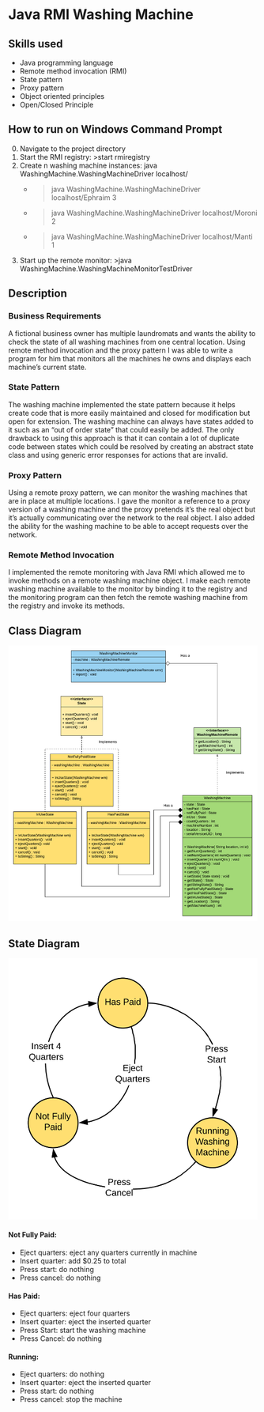 # Java RMI Washing Machine

## Skills used
* Java programming language
* Remote method invocation (RMI)
* State pattern
* Proxy pattern
* Object oriented principles
* Open/Closed Principle

## How to run on Windows Command Prompt
0. Navigate to the project directory 
1. Start the RMI registry: >start rmiregistry
2. Create n washing machine instances: java WashingMachine.WashingMachineDriver localhost/<location> <machine num>
   * >java WashingMachine.WashingMachineDriver localhost/Ephraim 3
   * >java WashingMachine.WashingMachineDriver localhost/Moroni 2
   * >java WashingMachine.WashingMachineDriver localhost/Manti 1
3. Start up the remote monitor: >java WashingMachine.WashingMachineMonitorTestDriver

## Description

### Business Requirements
A fictional business owner has multiple laundromats and wants the ability to check the state of all washing machines from one central location. Using remote method invocation and the proxy pattern I was able to write a program for him that monitors all the machines he owns and displays each machine’s current state.

### State Pattern
The washing machine implemented the state pattern because it helps create code that is more easily maintained and closed for modification but open for extension. The washing machine can always have states added to it such as an “out of order state” that could easily be added. The only drawback to using this approach is that it can contain a lot of duplicate code between states which could be resolved by creating an abstract state class and using generic error responses for actions that are invalid.

### Proxy Pattern
Using a remote proxy pattern, we can monitor the washing machines that are in place at multiple locations. I gave the monitor a reference to a proxy version of a washing machine and the proxy pretends it’s the real object but it’s actually communicating over the network to the real object. I also added the ability for the washing machine to be able to accept requests over the network.

### Remote Method Invocation
I implemented the remote monitoring with Java RMI which allowed me to invoke methods on a remote washing machine object. I make each remote washing machine available to the monitor by binding it to the registry and the monitoring program can then fetch the remote washing machine from the registry and invoke its methods.

## Class Diagram
![Class Diagram for RMI Washing Machine Program](https://github.com/alexthayn/RMIWashingMachine/blob/master/Class%20Diagram.png)

## State Diagram
![State Diagram for RMI Washing Machine Program](https://github.com/alexthayn/RMIWashingMachine/blob/master/StateDiagram.png)

#### Not Fully Paid:
*	Eject quarters: eject any quarters currently in machine
*	Insert quarter: add $0.25 to total
*	Press start: do nothing
*	Press cancel: do nothing
#### Has Paid:
*	Eject quarters: eject four quarters
*	Insert quarter: eject the inserted quarter
*	Press Start: start the washing machine
*	Press Cancel: do nothing
#### Running: 
*	Eject quarters: do nothing
*	Insert quarter: eject the inserted quarter
*	Press start: do nothing
*	Press cancel: stop the machine


